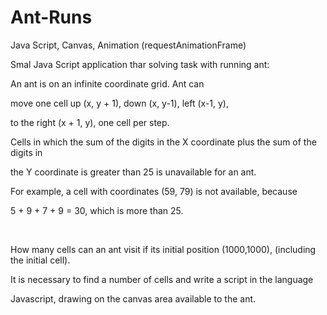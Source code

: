 # Ant-Runs

Java Script, Canvas, Animation (requestAnimationFrame)

Smal Java Script application thar solving task with running ant:


An ant is on an infinite coordinate grid. Ant can

move one cell up (x, y + 1), down (x, y-1), left (x-1, y),

to the right (x + 1, y), one cell per step.

Cells in which the sum of the digits in the X coordinate plus the sum of the digits in

the Y coordinate is greater than 25 is unavailable for an ant. 

For example, a cell with coordinates (59, 79) is not available, because

5 + 9 + 7 + 9 = 30, which is more than 25.

 

How many cells can an ant visit if its initial position (1000,1000), (including the initial cell).


It is necessary to find a number of cells and write a script in the language

Javascript, drawing on the canvas area available to the ant.



